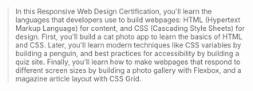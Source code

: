 > In this Responsive Web Design Certification, you'll learn the languages that developers use to build webpages: HTML (Hypertext Markup Language) for content, and CSS (Cascading Style Sheets) for design.
> First, you'll build a cat photo app to learn the basics of HTML and CSS. Later, you'll learn modern techniques like CSS variables by building a penguin, and best practices for accessibility by building a quiz site.
> Finally, you'll learn how to make webpages that respond to different screen sizes by building a photo gallery with Flexbox, and a magazine article layout with CSS Grid.
